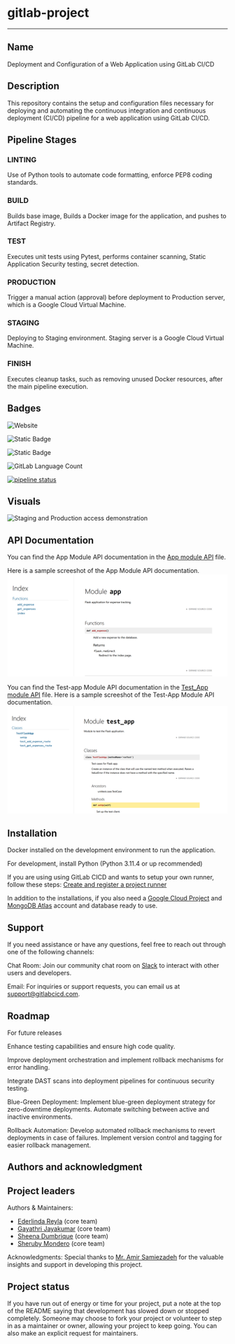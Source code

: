 # gitlab-project

***
## Name
Deployment and Configuration of a Web Application using GitLab CI/CD

## Description
This repository contains the setup and configuration files necessary for deploying and automating the continuous integration and continuous deployment (CI/CD) pipeline for a web application using GitLab CI/CD.
## Pipeline Stages

### LINTING
Use of Python tools to automate code formatting, enforce PEP8 coding standards.

### BUILD
Builds base image, Builds a Docker image for the application, and pushes to Artifact Registry.

### TEST
Executes unit tests using Pytest, performs container scanning, Static Application Security testing, secret detection.

### PRODUCTION
Trigger a manual action (approval) before deployment to Production server, which is a Google Cloud Virtual Machine.

### STAGING
Deploying to Staging environment. Staging server is a Google Cloud Virtual Machine.

### FINISH
Executes cleanup tasks, such as removing unused Docker resources, after the main pipeline execution.


## Badges

![Website](https://img.shields.io/website?url=http%3A%2F%2F34.130.147.47%3A5000%2F&style=for-the-badge)


![Static Badge](https://img.shields.io/badge/database_server-mongodb-green?style=flat-square)

![Static Badge](https://img.shields.io/badge/application_server-google_cloud_computeengine-green?style=flat-square)

![GitLab Language Count](https://img.shields.io/gitlab/languages/count/cbd3345_2_sheena%2Fgitlab-project)


[![pipeline status](https://gitlab.com/cbd3345_2_sheena/gitlab-project/badges/main/pipeline.svg)](https://gitlab.com/cbd3345_2_sheena/gitlab-project/-/commits/main)



## Visuals
![Staging and Production access demonstration](gifs/demo_staging_and_prod_environment_access.gif)

## API Documentation

You can find the App Module API documentation in the [App module API](http://apidocumentationgitlab.s3-website-us-east-1.amazonaws.com/) file.

Here is a sample screeshot of the App Module API documentation.
![App module API](APIdocumentations/moduleapp.png)

You can find the Test-app Module API documentation in the [Test_App module API](http://apidocumentationgitlab2.s3-website-us-east-1.amazonaws.com) file.
Here is a sample screeshot of the Test-App Module API documentation.
![Test-App module API](APIdocumentations/testappmodule.png)



## Installation
Docker installed on the development environment to run the application.

For development, install Python (Python 3.11.4 or up recommended)

If you are using using GitLab CICD and wants to setup your own runner, follow these steps:
[Create and register a project runner](https://docs.gitlab.com/ee/tutorials/create_register_first_runner/#create-and-register-a-project-runner)

In addition to the installations, if you also need a [Google Cloud Project](https://console.cloud.google.com/) and [MongoDB Atlas](https://www.mongodb.com/products/platform/cloud) account and database ready to use.

## Support
If you need assistance or have any questions, feel free to reach out through one of the following channels:

Chat Room: Join our community chat room on [Slack](https://join.slack.com/t/slack-wjn8365/shared_invite/zt-2h52ilcgi-N330_9FXPN9S6ittxT4fYg) to interact with other users and developers.

Email: For inquiries or support requests, you can email us at support@gitlabcicd.com.

## Roadmap
For future releases

Enhance testing capabilities and ensure high code quality.

Improve deployment orchestration and implement rollback mechanisms for error handling.

Integrate DAST scans into deployment pipelines for continuous security testing.

Blue-Green Deployment:
Implement blue-green deployment strategy for zero-downtime deployments.
Automate switching between active and inactive environments.

Rollback Automation:
Develop automated rollback mechanisms to revert deployments in case of failures.
Implement version control and tagging for easier rollback management.


## Authors and acknowledgment
## Project leaders

Authors & Maintainers:

- [Ederlinda Reyla](https://gitlab.com/C0884805) (core team)
- [Gayathri Jayakumar](https://gitlab.com/gayathri_jk) (core team)
- [Sheena Dumbrique](https://gitlab.com/sheezzz) (core team)
- [Sheruby Mondero](https://gitlab.com/Sheruby) (core team)

Acknowledgments:
Special thanks to [Mr. Amir Samiezadeh](https://gitlab.com/amirsmz) for the valuable insights and support in developing this project.




## Project status
If you have run out of energy or time for your project, put a note at the top of the README saying that development has slowed down or stopped completely. Someone may choose to fork your project or volunteer to step in as a maintainer or owner, allowing your project to keep going. You can also make an explicit request for maintainers.
